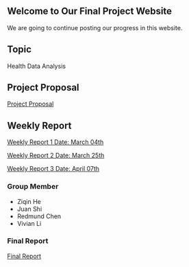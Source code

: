 ## Welcome to Our Final Project Website

We are going to continue posting our progress in this website.



## Topic
Health Data Analysis

## Project Proposal
[Project Proposal](https://drive.google.com/file/d/1k5-X1f_-WFNJA9l1nJDIzfS65P3A21Qf/view)


## Weekly Report
[Weekly Report 1 Date: March 04th](https://docs.google.com/document/d/18QV54tnZtXG4ZJdZW7dMYZ-MM7z4eKxQ1u3wGJqSuo8/edit)

[Weekly Report 2 Date: March 25th](https://docs.google.com/document/d/1LRyPqW7YrWtb4eOkrQOEZTdZ0oduTrPxknTZAPJwjfo/edit)

[Weekly Report 3 Date: April 07th](https://docs.google.com/document/d/1YUwBpz3DW7FP7bHtyZ9G4d1JFRGAk43H-rO4tllgMng/edit)

### Group Member

- Ziqin He
- Juan Shi
- Redmund Chen
- Vivian Li

### Final Report
[Final Report](https://docs.google.com/document/d/173xVRDb3EWjoyFMQrKILqgmb-ExXatoCX5TFFUjrp8c/edit)



